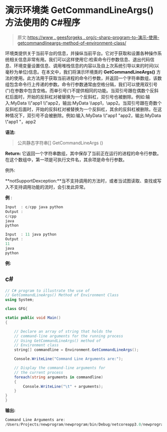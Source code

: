 # 演示环境类 GetCommandLineArgs()方法使用的 C#程序

> 原文:[https://www . geesforgeks . org/c-sharp-program-to-演示-使用-getcommandlineargs-method-of-environment-class/](https://www.geeksforgeeks.org/c-sharp-program-to-demonstrate-the-use-of-getcommandlineargs-method-of-environment-class/)

环境类提供关于当前平台的信息，并操纵当前平台。它对于获取和设置各种操作系统相关信息非常有用。我们可以这样使用它:检索命令行参数信息、退出代码信息、环境变量设置信息、调用堆栈信息的内容以及自上次系统引导以来的时间(以毫秒为单位)信息。在本文中，我们将演示环境类的 **GetCommandLineArgs()** 方法的使用。此方法用于获取当前进程的命令行参数，并返回一个字符串数组，该数组包含命令行上传递的参数。命令行参数通常由空格分隔，我们可以使用双引号(")在参数中包含空格。而单引号(')不提供相同的功能。当双引号跟在偶数个反斜杠后面时，开始的反斜杠对被替换为一个反斜杠，双引号也被删除。例如:输入:MyData \\\\"app1 \\\\"app2，输出:MyData \\\app1，\app2。当双引号跟在奇数个反斜杠后面时，开始的反斜杠对被替换为一个反斜杠，其余的反斜杠被删除。在这种情况下，双引号不会被删除。例如:输入:MyData \\\\\"app1 \"app2，输出:MyData \\"app1 "，app2

**语法:**

> 公共静态字符串[] GetCommandLineArgs ()

**Return:** 它返回一个字符串数组，其中保存了当前正在运行的进程的命令行参数。在这个数组中，第一项是可执行文件名，其余项是命令行参数。

例外:

**notSupportDexception:**当不支持调用的方法时，或者当试图读取、查找或写入不支持调用功能的流时，会引发此异常。

**例** :

```cs
Input  : c/cpp java python
Output :
c/cpp
java
python

Input  : 11 java python
Output :
11
java
python
```

**例:**

## c#

```cs
// C# program to illustrate the use of
// GetCommandLineArgs() Method of Environment Class
using System;

class GFG{

static public void Main()
{

    // Declare an array of string that holds the
    // command-line arguments for the running process
    // Using GetCommandLineArgs() method of
    // Environment class
    string[] commandline = Environment.GetCommandLineArgs();

    Console.WriteLine("Command Line Arguments are:");

    // Display the command-line arguments for
    // the current process
    foreach(string arguments in commandline)
    {
        Console.WriteLine("\t" + arguments);
    }
}
}
```

**输出:**

```cs
Command Line Arguments are:
/Users/Projects/newprogram/newprogram/bin/Debug/netcoreapp3.0/newprogram.dll
```
